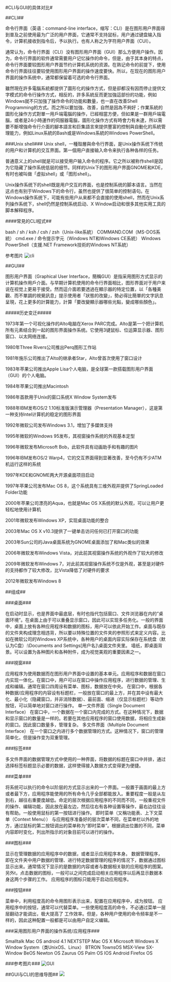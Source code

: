 #CLI与GUI的具体对比#

##CLI##

命令行界面（英语：command-line interface，缩写：CLI）是在图形用户界面得到普及之前使用最为广泛的用户界面，它通常不支持鼠标，用户通过键盘输入指令，计算机接收到指令后，予以执行。也有人称之为字符用户界面（CUI）。

通常认为，命令行界面（CLI）没有图形用户界面（GUI）那么方便用户操作。因为，命令行界面的软件通常需要用户记忆操作的命令，但是，由于其本身的特点，命令行界面要较图形用户界面节约计算机系统的资源。在熟记命令的前提下，使用命令行界面往往要较使用图形用户界面的操作速度要快。所以，在现在的图形用户界面的操作系统中，通常都保留着可选的命令行界面。

雖然現在許多電腦系統都提供了圖形化的操作方式，但是卻都沒有因而停止提供文字模式的命令行操作方式，相反的，許多系統反而更加強這部份的功能，例如Windows就不只加強了操作命令的功能和數量，也一直在改善Shell Programming的方式。而之所以要加強、改善，自然是因為不夠好；作業系統的圖形化操作方式對單一用戶端電腦的操作，已經相當方便，但如果是一群用戶端電腦，或者是24小時運作的伺服器電腦，圖形化操作方式有時會力有未逮，所以需要不斷增強命令行介面的腳本語言和巨集語言來提供豐富的控制與自動化的系統管理能力，例如Linux系統的Bash或是Windows系統的Windows PowerShell。

###Unix shell###
Unix shell，一種殼層與命令行界面，是Unix操作系统下传统的用户和计算机的交互界面。第一個用户直接输入命令来执行各种各样的任务。

普通意义上的shell就是可以接受用户输入命令的程序。它之所以被称作shell是因为它隐藏了操作系统低层的细节。同样的Unix下的图形用户界面GNOME和KDE，有时也被叫做「虚拟shell」或「图形shell」。

Unix操作系统下的shell既是用户交互的界面，也是控制系统的脚本语言。当然在这点也有别于Windows下的命令行，虽然也提供了很简单的控制语句。在Windows操作系统下，可能有些用户从来都不会直接的使用shell，然而在Unix系列操作系统下，shell仍然是控制系统启动、X Window启动和很多其他实用工具的脚本解释程序。


####常見的CLI程式##

bash / sh / ksh / csh / zsh（Unix-like系統）
COMMAND.COM（MS-DOS系統）
cmd.exe / 命令提示字元（Windows NT和Windows CE系統）
Windows PowerShell（支援.NET Framework技術的Windows NT系統）

参考图片
![cli](/1.png)






##GUI##

图形用户界面（Graphical User Interface，簡稱GUI）是指采用图形方式显示的计算机操作用戶介面。与早期计算机使用的命令行界面相比，图形界面对于用户来说在视觉上更易于接受。然而這介面若要透過在顯示器的特定位置，以「各種美觀、而不單調的視覺訊息」提示使用者「狀態的改變」，勢必得比簡單的文字訊息呈現，花上更多的計算能力，計算「要改變顯示器哪些光點，變成哪些顏色」。

#####历史变迁#####

1973年第一个可视化操作的Alto电脑在Xerox PARC完成。Alto是第一个把计算机所有元素结合到一起的图形界面操作系统。它使用3键鼠标、位运算显示器、图形窗口、以太网络连接。

1980年Three Rivers公司推出Perq图形工作站

1981年施乐公司推出了Alto的继承者Star，Alto曾首次使用了窗口设计

1983年苹果公司推出Apple Lisa个人电脑，是全球第一款搭载图形用户界面（GUI）的个人电脑。

1984年苹果公司推出Macintosh

1986年首款用于Unix的窗口系统X Window System发布

1988年IBM发布OS/2 1.10标准版演示管理器（Presentation
Manager），这是第一种支持Intel计算机的稳定的图形界面

1992年微软公司发布Windows 3.1，增加了多媒体支持

1995年微软的Windows 95发布，其视窗操作系统的外观基本定型

1996年微软发布Microsoft Bob，此软件具有动画助手和有趣的图片

1996年IBM发布OS/2 Warp4，它的交互界面得到显著改善，至今仍有不少ATM机运行这样的系统

1997年KDE和GNOME两大开源桌面项目启动

1997年苹果公司发布Mac OS 8，这个系统具有三维外观并提供了SpringLoaded Folder功能

2000年苹果公司漂亮的Aqua，也就是Mac OS X系统的默认外观，可以让用户更轻松地使用计算机

2001年微软发布Windows XP，实现桌面功能的整合

2003年Mac OS X v10.3提供了一键单击访问任何已打开窗口的功能

2003年Sun公司的Java桌面系统为GNOME桌面添加了和Mac类似的效果

2006年微软发布Windows Vista，对此前其视窗操作系统的外观作了较大的修改

2009年微软发布Windows 7，对此前其视窗操作系统不仅是外观，甚至是对硬件的支持都作了较大修改，比Vista降低了对硬件的要求

2012年微软发布Windows 8

##组成##

###桌面###

在启动时显示，也是界面中最底层，有时也指代包括窗口、文件浏览器在内的“桌面环境”。在桌面上由于可以重叠显示窗口，因此可以实现多任务化。一般的界面中，桌面上放有各种应用程序和数据的图标，用户可以依此开始工作。桌面与既存的文件夹构成理念相违背，所以要以特殊位置的文件夹的参照形式来定义内容。比如在微软公司的Windows XP系统中，各种用户的桌面内容实际保存在系统盘（默认为C盘）:\Documents and Settings\[用户名]\桌面文件夹里。
墙纸，即桌面背景。可以设置为各种图片和各种附件，成为视觉美观的重要因素之一。

###視窗###

应用程序为使用数据而在图形用户界面中设置的基本单元。应用程序和数据在窗口内实现一体化。在窗口中，用户可以在窗口中操作应用程序，进行数据的管理、生成和编辑。通常在窗口四周设有菜单、图标，数据放在中央。
在窗口中，根据各种数据/应用程序的内容设有标题栏，一般放在窗口的最上方，并在其中设有最大化、最小化（隐藏窗口，并非消除数据）、最前面、缩进（仅显示标题栏）等动作按钮，可以简单地对窗口进行操作。
单一文件界面（Single Document Interface）
在窗口中，一个数据在一个窗口内完成的方式。在这种情况下，数据和显示窗口的数量是一样的。若要在其他应用程序的窗口使用数据，将相应生成新的窗口。因此窗口数量多，管理复杂。
多文件界面（Multiple Document Interface）
在一个窗口之内进行多个数据管理的方式。这种情况下，窗口的管理简单化，但是操作变为双重管理。

###标签###

多文件界面的数据管理方式中使用的一种界面，将数据的标题在窗口中并排，通过选择标签标题显示必要的数据，这样使得接入数据方式变得更为便捷。

###菜单###

将系统可以执行的命令以阶层的方式显示出来的一个界面。一般置于画面的最上方或者最下方，应用程序能使用的所有命令几乎全部都能放入。重要程度一般是从左到右，越往右重要度越低。命定的层次根据应用程序的不同而不同，一般重视文件的操作、编辑功能，因此放在最左边，然后往右有各种设置等操作，最右边往往设有帮助。一般使用鼠标的第一按钮进行操作。
即时菜单（又稱功能表、上下文菜单（Context Menu））
与应用程序准备好的层次菜单不同，在菜单栏以外的地方，通过鼠标的第二按钮调出的菜单称为“即时菜单”。根据调出位置的不同，菜单内容即时变化，列出所指示的对象目前可以进行的操作。

###图标###

显示在管理数据的应用程序中的数据，或者显示应用程序本身。
数据管理程序，即在文件夹中用户数据的管理、进行特定数据管理的程序的情况下，数据通过图标显示出来。通常情况下显示的是数据的内容或者与数据相关联的应用程序的图案。另外t，点击数据的图标，一般可以之间完成启动相关应用程序以后再显示数据本身这两个步骤的工作。
应用程序的图标只能用于启动应用程序。

###按钮###

菜单中，利用程度高的命令用图形表示出来，配置在应用程序中，成为按钮。
应用程序中的按钮，通常可以代替菜单。一些使用程度高的命令，不必通过菜单一层层翻动才能调出，极大提高了
工作效率。但是，各种用户使用的命令频率是不一样的，因此这种配置一般都是可以由用户自定义编辑。

###采用图形用户界面的操作系统/应用程序###

Smalltalk
Mac OS
android 4.1
NEXTSTEP
Mac OS X
Microsoft Windows
X Window System（类UnixOS、Linux）
BTRON
TownsOS
MSX-View
SX-Window
BeOS
Newton OS
Zaurus OS
Palm OS
IOS
Android
Firefox OS

###参考图片###
![GUI](/2.png)

##GUI与CLI的思维导图##
![](/3.png)
